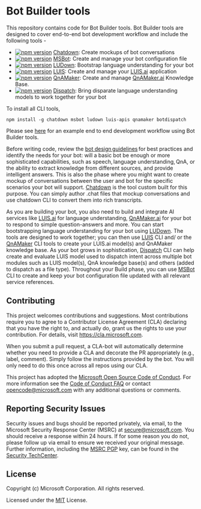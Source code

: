 # Bot Builder tools
This repository contains code for Bot Builder tools. Bot Builder tools are designed to cover end-to-end bot development workflow and include the following tools - 
- [![npm version](https://badge.fury.io/js/chatdown.svg)](https://badge.fury.io/js/chatdown) [Chatdown](https://github.com/Microsoft/botbuilder-tools/tree/master/Chatdown): Create mockups of bot conversations
- [![npm version](https://badge.fury.io/js/msbot.svg)](https://badge.fury.io/js/msbot) [MSBot](https://github.com/Microsoft/botbuilder-tools/tree/master/MSBot): Create and manage your bot configuration file
- [![npm version](https://badge.fury.io/js/ludown.svg)](https://badge.fury.io/js/ludown) [LUDown](https://github.com/Microsoft/botbuilder-tools/tree/master/ludown): Bootstrap language understanding for your bot
- [![npm version](https://badge.fury.io/js/luis-apis.svg)](https://badge.fury.io/js/luis-apis) [LUIS](https://github.com/Microsoft/botbuilder-tools/tree/master/LUIS): Create and manage your [LUIS.ai](http://luis.ai) application
- [![npm version](https://badge.fury.io/js/qnamaker.svg)](https://badge.fury.io/js/qnamaker) [QnAMaker](https://github.com/Microsoft/botbuilder-tools/tree/master/QnAMaker): Create and manage [QnAMaker.ai](http://qnamaker.ai) Knowledge Base.
- [![npm version](https://badge.fury.io/js/botdispatch.svg)](https://badge.fury.io/js/botdispatch) [Dispatch](https://github.com/Microsoft/botbuilder-tools/tree/master/Dispatch): Bring disparate language understanding models to work together for your bot

To install all CLI tools, 

```
npm install -g chatdown msbot ludown luis-apis qnamaker botdispatch
```

Please see [here](https://docs.microsoft.com/en-us/azure/bot-service/) for an example end to end development workflow using Bot Builder tools.

Before writing code, review the [bot design guidelines](https://docs.microsoft.com/en-us/azure/bot-service/bot-service-design-principles) for best practices and identify the needs for your bot: will a basic bot be enough or more sophisticated capabilities, such as speech, language understanding, QnA, or the ability to extract knowledge from different sources, and provide intelligent answers. This is also the phase where you might want to create mockup of conversations between the user and bot for the specific scenarios your bot will support. [Chatdown](https://github.com/Microsoft/botbuilder-tools/tree/master/Chatdown) is the tool custom built for this purpose. You can simply author .chat files that mockup conversations and use chatdown CLI to convert them into rich transcripts. 

As you are building your bot, you also need to build and integrate AI services like [LUIS.ai](http://luis.ai) for language understanding, [QnAMaker.ai](http://qnamaker.ai) for your bot to respond to simple question-answers and more. You can start bootstrapping language understanding for your bot using [LUDown](https://github.com/Microsoft/botbuilder-tools/tree/master/ludown). The tools are designed to work together; you can then use [LUIS](https://github.com/Microsoft/botbuilder-tools/tree/master/LUIS) CLI and/ or the [QnAMaker](https://github.com/Microsoft/botbuilder-tools/tree/master/QnAMaker) CLI tools to create your LUIS.ai model(s) and QnAMaker knowledge base. As your bot grows in sophistication, [Dispatch](https://github.com/Microsoft/botbuilder-tools/tree/master/Dispatch) CLI can help create and evaluate LUIS model used to dispatch intent across multiple bot modules such as LUIS model(s), QnA knowledge base(s) and others (added to dispatch as a file type).
Throughout your Build phase, you can use [MSBot](https://github.com/Microsoft/botbuilder-tools/tree/master/MSBot) CLI to create and keep your bot configuration file updated with all relevant service references.

## Contributing

This project welcomes contributions and suggestions.  Most contributions require you to agree to a
Contributor License Agreement (CLA) declaring that you have the right to, and actually do, grant us
the rights to use your contribution. For details, visit https://cla.microsoft.com.

When you submit a pull request, a CLA-bot will automatically determine whether you need to provide
a CLA and decorate the PR appropriately (e.g., label, comment). Simply follow the instructions
provided by the bot. You will only need to do this once across all repos using our CLA.

This project has adopted the [Microsoft Open Source Code of Conduct](https://opensource.microsoft.com/codeofconduct/).
For more information see the [Code of Conduct FAQ](https://opensource.microsoft.com/codeofconduct/faq/) or
contact [opencode@microsoft.com](mailto:opencode@microsoft.com) with any additional questions or comments.

## Reporting Security Issues
Security issues and bugs should be reported privately, via email, to the Microsoft Security Response Center (MSRC) at [secure@microsoft.com](mailto:secure@microsoft.com). You should receive a response within 24 hours. If for some reason you do not, please follow up via email to ensure we received your original message. Further information, including the [MSRC PGP](https://technet.microsoft.com/en-us/security/dn606155) key, can be found in the [Security TechCenter](https://technet.microsoft.com/en-us/security/default).

## License

Copyright (c) Microsoft Corporation. All rights reserved.

Licensed under the [MIT](https://github.com/Microsoft/vscode/blob/master/LICENSE.txt) License.